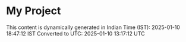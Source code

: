 # My Project

This content is dynamically generated in Indian Time (IST): 2025-01-10 18:47:12 IST
Converted to UTC: 2025-01-10 13:17:12 UTC
